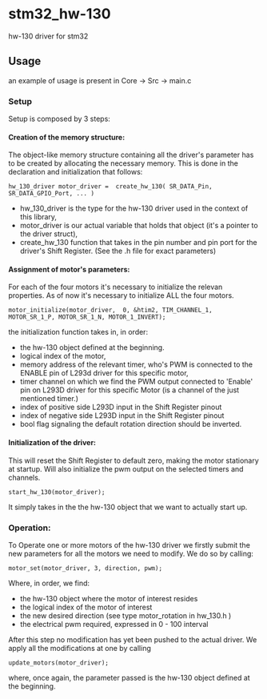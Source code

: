# stm32_hw-130
hw-130 driver for stm32 


## Usage
an example of usage is present in Core -> Src -> main.c

### Setup

Setup is composed by 3 steps: 

#### Creation of the memory structure:

The object-like memory structure containing all the driver's parameter 
has to be created by allocating the necessary memory.
This is done in the declaration and initialization that follows:
    
    hw_130_driver motor_driver =  create_hw_130( SR_DATA_Pin, SR_DATA_GPIO_Port, ... )
    
 - hw_130_driver is the type for the hw-130 driver used in the context of this library,
 - motor_driver is our actual variable that holds that object (it's a pointer to the driver struct), 
 - create_hw_130 function that takes in the pin number and pin port for the driver's Shift Register. 
 (See the .h file for exact parameters)


#### Assignment of motor's parameters: 

For each of the four motors it's necessary to initialize the relevan properties.
As of now it's necessary to initialize ALL the four motors.

    motor_initialize(motor_driver,	0, &htim2, TIM_CHANNEL_1, MOTOR_SR_1_P, MOTOR_SR_1_N, MOTOR_1_INVERT);

the initialization function takes in, in order:
- the hw-130 object defined at the beginning.
- logical index of the motor,
- memory address of the relevant timer, who's PWM is connected to the ENABLE pin of L293d driver for this specific motor, 
- timer channel on which we find the PWM output connected to 'Enable' pin on L293D driver for this specific Motor (is a channel of the just mentioned timer.)
- index of positive side L293D input in the Shift Register pinout
- index of negative side L293D input in the Shift Register pinout
- bool flag signaling the default rotation direction should be inverted. 

#### Initialization of the driver: 

This will reset the Shift Register to default zero, making the motor stationary at startup.
Will also initialize the pwm output on the selected timers and channels. 
    
    start_hw_130(motor_driver);

It simply takes in the the hw-130 object that we want to actually start up. 


### Operation: 

To Operate one or more motors of the hw-130 driver we firstly submit the new parameters 
for all the motors we need to modify. 
We do so by calling:

    motor_set(motor_driver, 3, direction, pwm);

Where, in order, we find: 
- the hw-130 object where the motor of interest resides
- the logical index of the motor of interest
- the new desired direction (see type motor_rotation in hw_130.h )
- the electrical pwm required, expressed in 0 - 100 interval


After this step no modification has yet been pushed to the actual driver. 
We apply all the modifications at one by calling

    update_motors(motor_driver);

where, once again, the parameter passed is the hw-130 object defined at the beginning.